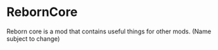 # RebornCore
Reborn core is a mod that contains useful things for other mods. (Name subject to change)
